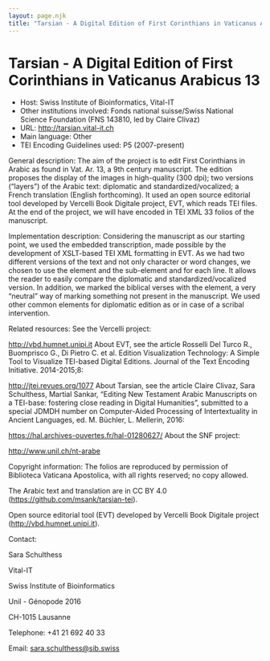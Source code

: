 ```yaml
---
layout: page.njk
title: "Tarsian - A Digital Edition of First Corinthians in Vaticanus Arabicus 13"
---
```

# Tarsian - A Digital Edition of First Corinthians in Vaticanus Arabicus 13




* Host: Swiss Institute of Bioinformatics, Vital-IT
* Other institutions involved:
 Fonds national suisse/Swiss National Science Foundation (FNS 143810, led by Claire
 Clivaz)
* URL: <http://tarsian.vital-it.ch>
* Main language: Other
* TEI Encoding Guidelines used: P5 (2007-present)



General description: The aim of the project is to edit First Corinthians in Arabic as found in Vat. Ar.
 13, a 9th century manuscript. The edition proposes the display of the images in high-quality
 (300 dpi); two versions (“layers”) of the Arabic text: diplomatic and standardized/vocalized;
 a French translation (English forthcoming). It used an open source editorial tool
 developed by Vercelli Book Digitale project, EVT, which reads TEI files. At the end
 of the project, we will have encoded in TEI XML 33 folios of the manuscript. 



Implementation description:
 Considering the manuscript as our starting point, we used the embedded transcription,
 made possible by the development of XSLT-based TEI XML formatting in EVT. As we had
 two different versions of the text and not only character or word changes, we chosen
 to use the element <choice> and the sub-element <orig> and <reg> for each line. It
 allows the reader to easily compare the diplomatic and standardized/vocalized version.
 In addition, we marked the biblical verses with the <milestone> element, a very “neutral”
 way of marking something not present in the manuscript. We used other common elements
 for diplomatic edition as <unclear> or <add> in case of a scribal intervention.



Related resources: See the Vercelli project:
 
<http://vbd.humnet.unipi.it>
About EVT, see the article Rosselli Del Turco R., Buomprisco G., Di Pietro C. et al.
 Edition Visualization Technology: A Simple Tool to Visualize TEI-based Digital Editions.
 Journal of the Text Encoding Initiative. 2014-2015;8:
 
<http://jtei.revues.org/1077>
About Tarsian, see the article Claire Clivaz, Sara Schulthess, Martial Sankar, “Editing
 New Testament Arabic Manuscripts on a TEI-base: fostering close reading in Digital
 Humanities”, submitted to a special JDMDH number on Computer-Aided Processing of Intertextuality
 in Ancient Languages, ed. M. Büchler, L. Mellerin, 2016:
 
<https://hal.archives-ouvertes.fr/hal-01280627/>
About the SNF project:
 
<http://www.unil.ch/nt-arabe>



Copyright information: The folios are reproduced by permission of Biblioteca Vaticana Apostolica, with
 all rights reserved; no copy allowed.
 
 The Arabic text and translation are in CC BY 4.0 (<https://github.com/msank/tarsian-tei>).
 
 Open source editorial tool (EVT) developed by Vercelli Book Digitale project (<http://vbd.humnet.unipi.it>).
 



Contact:
 



Sara Schulthess


Vital-IT
 
 Swiss Institute of Bioinformatics
 
 Unil - Génopode 2016
 
 CH-1015 Lausanne
 



Telephone: +41 21 692 40 33



Email: [sara.schulthess@sib.swiss](mailto:sara.schulthess@sib.swiss)





